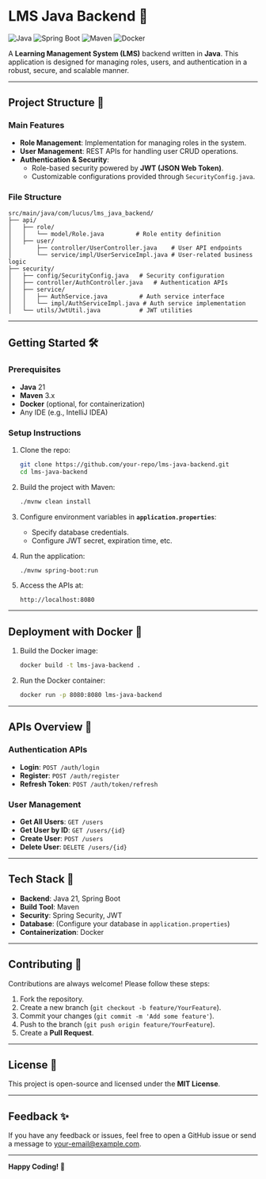 # LMS Java Backend 🚀

![Java](https://img.shields.io/badge/Java-21-007396?logo=java&logoColor=white)
![Spring Boot](https://img.shields.io/badge/Spring_Boot-3.x-6DB33F?logo=spring&logoColor=white)
![Maven](https://img.shields.io/badge/Maven-Build-C71A36?logo=apachemaven&logoColor=white)
![Docker](https://img.shields.io/badge/Docker-Enabled-2496ED?logo=docker&logoColor=white)

A **Learning Management System (LMS)** backend written in **Java**. This application is designed for managing roles, users, and authentication in a robust, secure, and scalable manner.

---

## Project Structure 📂

### **Main Features**
- **Role Management**: Implementation for managing roles in the system.
- **User Management**: REST APIs for handling user CRUD operations.
- **Authentication & Security**:
    - Role-based security powered by **JWT (JSON Web Token)**.
    - Customizable configurations provided through `SecurityConfig.java`.

### **File Structure**
```plaintext
src/main/java/com/lucus/lms_java_backend/
├── api/
│   ├── role/
│   │   └── model/Role.java         # Role entity definition
│   ├── user/
│       ├── controller/UserController.java    # User API endpoints
│       └── service/impl/UserServiceImpl.java # User-related business logic
├── security/
│   ├── config/SecurityConfig.java   # Security configuration
│   ├── controller/AuthController.java   # Authentication APIs
│   ├── service/
│   │   ├── AuthService.java         # Auth service interface
│   │   └── impl/AuthServiceImpl.java # Auth service implementation
│   └── utils/JwtUtil.java           # JWT utilities
```

---

## Getting Started 🛠️

### **Prerequisites**
- **Java** 21
- **Maven** 3.x
- **Docker** (optional, for containerization)
- Any IDE (e.g., IntelliJ IDEA)

### **Setup Instructions**
1. Clone the repo:
   ```bash
   git clone https://github.com/your-repo/lms-java-backend.git
   cd lms-java-backend
   ```

2. Build the project with Maven:
   ```bash
   ./mvnw clean install
   ```

3. Configure environment variables in **`application.properties`**:
    - Specify database credentials.
    - Configure JWT secret, expiration time, etc.

4. Run the application:
   ```bash
   ./mvnw spring-boot:run
   ```

5. Access the APIs at:
   ```
   http://localhost:8080
   ```

---

## Deployment with Docker 🐳
1. Build the Docker image:
   ```bash
   docker build -t lms-java-backend .
   ```

2. Run the Docker container:
   ```bash
   docker run -p 8080:8080 lms-java-backend
   ```

---

## APIs Overview 📖

### Authentication APIs
- **Login**: `POST /auth/login`
- **Register**: `POST /auth/register`
- **Refresh Token**: `POST /auth/token/refresh`

### User Management
- **Get All Users**: `GET /users`
- **Get User by ID**: `GET /users/{id}`
- **Create User**: `POST /users`
- **Delete User**: `DELETE /users/{id}`

---

## Tech Stack 🧰

- **Backend**: Java 21, Spring Boot
- **Build Tool**: Maven
- **Security**: Spring Security, JWT
- **Database**: (Configure your database in `application.properties`)
- **Containerization**: Docker

---

## Contributing 🤝

Contributions are always welcome! Please follow these steps:
1. Fork the repository.
2. Create a new branch (`git checkout -b feature/YourFeature`).
3. Commit your changes (`git commit -m 'Add some feature'`).
4. Push to the branch (`git push origin feature/YourFeature`).
5. Create a **Pull Request**.

---

## License 📄
This project is open-source and licensed under the **MIT License**.

---

## Feedback ✨

If you have any feedback or issues, feel free to open a GitHub issue or send a message to [your-email@example.com](mailto:your-email@example.com).

---

**Happy Coding! 🎉**